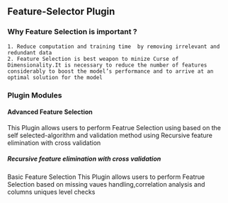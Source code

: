 ## Feature-Selector Plugin

### Why Feature Selection is important ?

```
1. Reduce computation and training time  by removing irrelevant and redundant data
2. Feature Selection is best weapon to minize Curse of Dimensionality.It is necessary to reduce the number of features considerably to boost the model’s performance and to arrive at an optimal solution for the model
```

### Plugin Modules

#### Advanced Feature Selection

This Plugin allows users to perform Featrue Selection using based on the self selected-algorithm and validation method using Recursive feature elimination with cross validation

##### Recursive feature elimination with cross validation


Basic Feature Selection
This Plugin allows users to perform  Featrue Selection based on missing vaues handling,correlation analysis and columns uniques level checks

